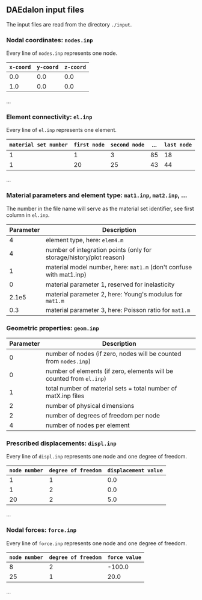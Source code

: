## DAEdalon input files

The input files are read from the directory `./input`.

### Nodal coordinates: `nodes.inp`
Every line of `nodes.inp` represents one node.

`x-coord` | `y-coord` | `z-coord`
--- | --- | ---
0.0 | 0.0 | 0.0
1.0 | 0.0 | 0.0
...

### Element connectivity: `el.inp`
Every line of `el.inp` represents one element.

`material set number` | `first node` | `second node` | ... | `last node`
--- | --- | --- | --- | ---
1 | 1 | 3 | 85 | 18
1 | 20 | 25 | 43 | 44
...

### Material parameters and element type: `mat1.inp`, `mat2.inp`, ...
The number in the file name will serve as the material set identifier, see first column in `el.inp`.

Parameter | Description
--- | ---
4 | element type, here: `elem4.m`
4 | number of integration points (only for storage/history/plot reason)
1 | material model number, here: `mat1.m` (don't confuse with mat1.inp)
0 | material parameter 1, reserved for inelasticity
2.1e5 | material parameter 2, here: Young's modulus for `mat1.m`
0.3 | material parameter 3, here: Poisson ratio for `mat1.m`

### Geometric properties: `geom.inp`
Parameter | Description
--- | ---
0 | number of nodes (if zero, nodes will be counted from `nodes.inp`)
0 | number of elements (if zero, elements will be counted from `el.inp`)
1 | total number of material sets = total number of matX.inp files
2 | number of physical dimensions
2 | number of degrees of freedom per node
4 | number of nodes per element

### Prescribed displacements: `displ.inp`
Every line of `displ.inp` represents one node and one degree of freedom.

`node number` | `degree of freedom` | `displacement value`
--- | --- | ---
1 | 1 | 0.0
1 | 2 | 0.0
20 | 2 | 5.0
...

### Nodal forces: `force.inp`
Every line of `force.inp` represents one node and one degree of freedom.

`node number` | `degree of freedom` | `force value`
--- | --- | ---
8 | 2 | -100.0
25 | 1 | 20.0
...
